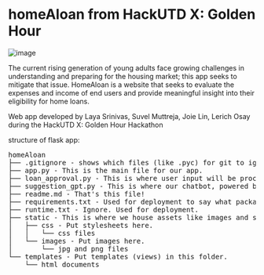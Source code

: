 # homeAloan from HackUTD X: Golden Hour
![image](https://github.com/LerichO/homeAloan/assets/86967773/62b400df-08c7-4d88-9208-990aa0fb575f)

The current rising generation of young adults face growing challenges in understanding and preparing for the housing market; this app seeks to mitigate that issue. HomeAloan is a website that seeks to evaluate the expenses and income of end users and provide meaningful insight into their eligibility for home loans.

Web app developed by Laya Srinivas, Suvel Muttreja, Joie Lin, Lerich Osay during the HackUTD X: Golden Hour Hackathon

structure of flask app:

<pre>
homeAloan
├── .gitignore - shows which files (like .pyc) for git to ignore.
├── app.py - This is the main file for our app.
├── loan_approval.py - This is where user input will be processed to determine if they are loan eligble
├── suggestion_gpt.py - This is where our chatbot, powered by GPT, will be implemented
├── readme.md - That's this file!
├── requirements.txt - Used for deployment to say what packages are needed.
├── runtime.txt - Ignore. Used for deployment.
├── static - This is where we house assets like images and stylesheets.
│   ├── css - Put stylesheets here.
│   │   └── css files
│   └── images - Put images here.
│       └── jpg and png files
└── templates - Put templates (views) in this folder.
    └── html documents
</pre>
